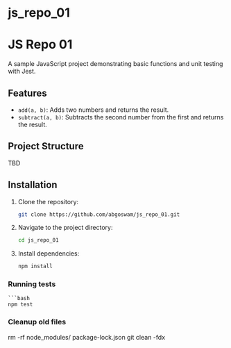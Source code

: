 # js_repo_01

# JS Repo 01

A sample JavaScript project demonstrating basic functions and unit testing with Jest.

## Features
- `add(a, b)`: Adds two numbers and returns the result.
- `subtract(a, b)`: Subtracts the second number from the first and returns the result.

## Project Structure

TBD

## Installation

1. Clone the repository:
   ```bash
   git clone https://github.com/abgoswam/js_repo_01.git

2. Navigate to the project directory:

    ```bash
    cd js_repo_01

3. Install dependencies:

    ```bash
    npm install

### Running tests

    ```bash
    npm test


### Cleanup old files

rm -rf node_modules/ package-lock.json
git clean -fdx
